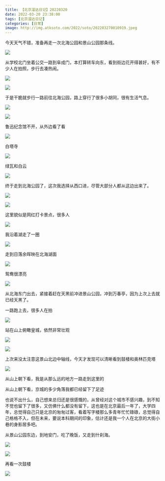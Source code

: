```yaml
---
title: 【北京溜达日记】20220320
date: 2022-03-20 23:38:00
tags: [北京溜达日记]
categories: [日常]
image: http://img.atksoto.com/2022/soto/202203270010919.jpeg
---
```


今天天气不错，准备再走一次北海公园和景山公园那条线。

![](http://img.atksoto.com/2022/soto/202203270007461.jpeg)

从学校北门坐着公交一路到阜成门，本打算转车向东，看到街边花开得甚好，有不少人在拍照，步行去凑热闹。

![](http://img.atksoto.com/2022/soto/202203270007249.jpeg)

![](http://img.atksoto.com/2022/soto/202203270008687.jpeg)

于是干脆就步行一路前往北海公园，路上穿行了很多小胡同，很有生活气息。

![](http://img.atksoto.com/2022/soto/202203270008791.jpeg)

![](http://img.atksoto.com/2022/soto/202203270009889.jpeg)

鲁迅纪念馆不开，从外边看了看

![](http://img.atksoto.com/2022/soto/202203270009932.jpeg)

白塔寺

![](http://img.atksoto.com/2022/soto/202203270009034.jpeg)

绿瓦和白云

![](http://img.atksoto.com/2022/soto/202203270010291.jpeg)

终于走到北海公园了，这次我选择从西口进，尽管大部分人都从这边出来了。

![](http://img.atksoto.com/2022/soto/202203270010919.jpeg)

![](http://img.atksoto.com/2022/soto/202203270011785.jpeg)

这里貌似是网红打卡景点，很多人

![](http://img.atksoto.com/2022/soto/202203270011422.jpeg)

我沿着湖走了一圈

![](http://img.atksoto.com/2022/soto/202203270011367.jpeg)

走到日落余晖映在北海湖面

![](http://img.atksoto.com/2022/soto/202203270012322.jpeg)

鸳鸯很漂亮

![](http://img.atksoto.com/2022/soto/202203270012396.jpeg)

从北海东门出去，紧接着赶在天黑前冲进景山公园，冲到万春亭，因为上次上去就已经天黑了。

一路跑上去，很多人在拍

![](http://img.atksoto.com/2022/soto/202203270013306.jpeg)

站在山上俯瞰皇城，依然非常壮观

![](http://img.atksoto.com/2022/soto/202203270014994.jpeg)

![](http://img.atksoto.com/2022/soto/202203270015019.jpeg)

上次来没太注意这景山北边中轴线，今天才发现可以清晰看到鼓楼和奥林匹克塔

![](http://img.atksoto.com/2022/soto/202203270015368.jpeg)

从山上朝下看，我是从那么远的地方一路走到这里的

从山上朝下看，京城的多少角落我都已经留下了足迹

也说不出什么，自己想来总归还是很感慨的，从曾经对这个城市不感兴趣，到不知不觉也留下了很多，又仿佛什么都没有留下，这也是在北京最后一年了，大学四年，总觉得自己只是北京的匆匆过客，看着写字楼那么多青年忙忙碌碌，总觉得自己格格不入，但在未来，要说本科期间的印象，估计还是我一个人在北京的大街小巷的身影居多吧。

从景山公园东边，到地安门，吃了晚饭，又走到什刹海。

![](http://img.atksoto.com/2022/soto/202203270017152.jpeg)

![](http://img.atksoto.com/2022/soto/202203270017948.jpeg)

再看一次鼓楼

![](http://img.atksoto.com/2022/soto/202203270023640.jpg)
